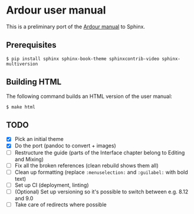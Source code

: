 # Ardour user manual

This is a preliminary port of the [Ardour manual](https://manual.ardour.org) to Sphinx.

## Prerequisites

`$ pip install sphinx sphinx-book-theme sphinxcontrib-video sphinx-multiversion`

## Building HTML

The following command builds an HTML version of the user manual:

`$ make html`

## TODO

- [X] Pick an initial theme
- [x] Do the port (pandoc to convert + images)
- [ ] Restructure the guide (parts of the Interface chapter belong to Editing and Mixing)
- [ ] Fix all the broken references (clean rebuild shows them all)
- [ ] Clean up formatting (replace `:menuselection:` and `:guilabel:` with bold text)
- [ ] Set up CI (deployment, linting)
- [ ] (Optional) Set up versioning so it's possible to switch between e.g. 8.12 and 9.0
- [ ] Take care of redirects where possible
